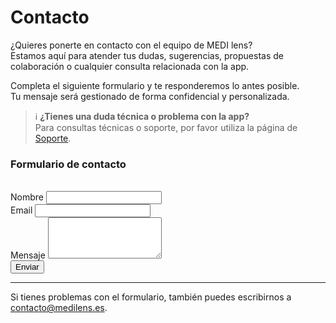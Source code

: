 # Contacto
¿Quieres ponerte en contacto con el equipo de <span class="logo-colored">MEDI lens</span>?  
Estamos aquí para atender tus dudas, sugerencias, propuestas de colaboración o cualquier consulta relacionada con la app.

Completa el siguiente formulario y te responderemos lo antes posible.  
Tu mensaje será gestionado de forma confidencial y personalizada.

> ℹ️ **¿Tienes una duda técnica o problema con la app?**  
> Para consultas técnicas o soporte, por favor utiliza la página de [Soporte](/soporte). 


### Formulario de contacto
<br />
<form
  name="contact"
  method="POST"
  action="/envio"
  data-netlify="true"
>
  <div>
    <label for="nombre">Nombre</label>
    <input type="text" name="nombre" required>
  </div>
  <div>
    <label for="email">Email</label>
    <input type="email" name="email" required>
  </div>
  <div>
    <label for="message">Mensaje</label>
    <textarea name="message" rows="4" required></textarea>
  </div>
  <button class="custom-button" type="submit">Enviar</button>
</form>

---

Si tienes problemas con el formulario, también puedes escribirnos a [contacto@medilens.es](mailto:contacto@medilens.es).

